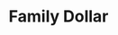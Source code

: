 ---
title: "Family Dollar"
url: /atlanta/family-dollar-campbellton-road-southwest/
shop: Kramladen
---
